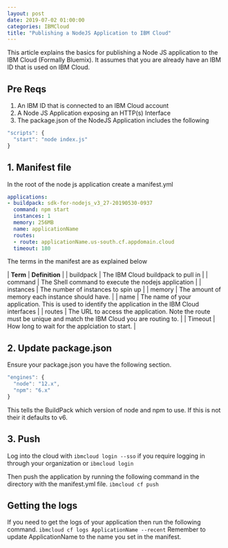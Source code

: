 ```yaml
---
layout: post
date: 2019-07-02 01:00:00
categories: IBMCloud
title: "Publishing a NodeJS Application to IBM Cloud"
---
```


This article explains the basics for publishing a Node JS application to the IBM Cloud (Formally Bluemix). It assumes that you are already have an IBM ID that is used on IBM Cloud.
<!--more-->
## Pre Reqs

1. An IBM ID that is connected to an IBM Cloud account
2. A Node JS Application exposing an HTTP(s) Interface
3. The package.json of the NodeJS Application includes the following
```javascript
"scripts": {
  "start": "node index.js"
}
```

## 1. Manifest file

In the root of the node js application create a manifest.yml

```yaml
applications:
- buildpack: sdk-for-nodejs_v3_27-20190530-0937
  command: npm start
  instances: 1
  memory: 256MB
  name: applicationName
  routes:
  - route: applicationName.us-south.cf.appdomain.cloud
  timeout: 180


```

The terms in the manifest are as explained below

| **Term**   | **Definition**  |
| buildpack |  The IBM Cloud buildpack to pull in |
| command   | The Shell command to execute the nodejs application   |
| instances   |   The number of instances to spin up |
| memory   | The amount of memory each instance should have.    |
| name   | The name of  your application. This is used to identify the application in the IBM Cloud interfaces  |
| routes   | The URL to access the application. Note the route must be unique and match the IBM Cloud you are routing to. |
|  Timeout | How long to wait for the applciation to start.  |


## 2. Update package.json

Ensure your package.json you have the following section.

```javascript
"engines": {
  "node": "12.x",
  "npm": "6.x"
}
```

This tells the BuildPack which version of node and npm to use. If this is not their it defaults to v6.

## 3. Push

Log into the cloud with
`ibmcloud login --sso` if you require logging in through your organization
or
`ibmcloud login`

Then push the application by running the following command in the directory with the manifest.yml file.
`ibmcloud cf push`

## Getting the logs
If you need to get the logs of your application then run the following command.
`ibmcloud cf logs ApplicationName --recent`
Remember to update ApplicationName to the name you set in the manifest.
